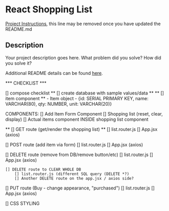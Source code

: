 # React Shopping List

[Project Instructions](./INSTRUCTIONS.md), this line may be removed once you have updated the README.md

## Description

Your project description goes here. What problem did you solve? How did you solve it?

Additional README details can be found [here](https://github.com/PrimeAcademy/readme-template/blob/master/README.md).


*** CHECKLIST ***

[] compose checklist
** [] create database with sample values/data **
** [] item component **
    - Item object - {id: SERIAL PRIMARY KEY, name: VARCHAR(80), qty: NUMBER, unit: VARCHAR(20)}

COMPONENTS:
    [] Add Item Form Component
    [] Shopping list (reset, clear, display)
        [] Actual items component INSIDE shopping list component


** [] GET route (get/render the shopping list) **
    [] list.router.js
    [] App.jsx (axios)

[] POST route (add item via form)
    [] list.router.js
    [] App.jsx (axios)

[] DELETE route (remove from DB/remove button/etc)
    [] list.router.js
    [] App.jsx (axios)

    [] DELETE route to CLEAR WHOLE DB
        [] list.router.js (different SQL query (DELETE *?)
        [] Another DELETE route on the app.jsx / axios side?

[] PUT route (Buy - change appearance, "purchased")
    [] list.router.js
    [] App.jsx (axios)

[] CSS STYLING